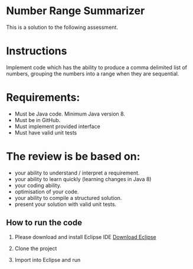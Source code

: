 # Number Range Summarizer

This is a solution to the following assessment.

# Instructions
Implement code which has the ability to produce a comma delimited list of numbers, grouping the numbers into a range when they are sequential.

# Requirements:
- Must be Java code. Minimum Java version 8.
- Must be in GitHub.
- Must implement provided interface
- Must have valid unit tests

# The review is be based on:
- your ability to understand / interpret a requirement.
- your ability to learn quickly (learning changes in Java 8)
 - your coding ability.
 - optimisation of your code.
 - your ability to compile a structured solution.
- present your solution with valid unit tests.

## How to run the code

1. Please download and install Eclipse IDE
[Download Eclipse](https://www.eclipse.org/downloads/)

2. Clone the project 

3. Import into Eclipse and run
